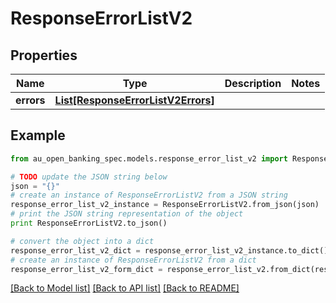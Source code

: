 # ResponseErrorListV2


## Properties

Name | Type | Description | Notes
------------ | ------------- | ------------- | -------------
**errors** | [**List[ResponseErrorListV2Errors]**](ResponseErrorListV2Errors.md) |  | 

## Example

```python
from au_open_banking_spec.models.response_error_list_v2 import ResponseErrorListV2

# TODO update the JSON string below
json = "{}"
# create an instance of ResponseErrorListV2 from a JSON string
response_error_list_v2_instance = ResponseErrorListV2.from_json(json)
# print the JSON string representation of the object
print ResponseErrorListV2.to_json()

# convert the object into a dict
response_error_list_v2_dict = response_error_list_v2_instance.to_dict()
# create an instance of ResponseErrorListV2 from a dict
response_error_list_v2_form_dict = response_error_list_v2.from_dict(response_error_list_v2_dict)
```
[[Back to Model list]](../README.md#documentation-for-models) [[Back to API list]](../README.md#documentation-for-api-endpoints) [[Back to README]](../README.md)



